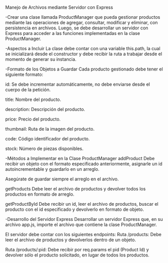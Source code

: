 Manejo de Archivos mediante Servidor con Express

-Crear una clase llamada ProductManager que pueda gestionar productos mediante las operaciones de agregar, consultar, modificar y eliminar, con persistencia en archivos. Luego, se debe desarrollar un servidor con Express para acceder a las funciones implementadas en la clase ProductManager.

-Aspectos a Incluir
La clase debe contar con una variable this.path, la cual se inicializará desde el constructor y debe recibir la ruta a trabajar desde el momento de generar su instancia.

-Formato de los Objetos a Guardar
Cada producto gestionado debe tener el siguiente formato:

id: Se debe incrementar automáticamente, no debe enviarse desde el cuerpo de la petición.

title: Nombre del producto.

description: Descripción del producto.

price: Precio del producto.

thumbnail: Ruta de la imagen del producto.

code: Código identificador del producto.

stock: Número de piezas disponibles.

-Métodos a Implementar en la Clase ProductManager
addProduct
Debe recibir un objeto con el formato especificado anteriormente, asignarle un id autoincrementable y guardarlo en un arreglo.

Asegúrate de guardar siempre el arreglo en el archivo.


getProducts
Debe leer el archivo de productos y devolver todos los productos en formato de arreglo.


getProductById
Debe recibir un id, leer el archivo de productos, buscar el producto con el id especificado y devolverlo en formato de objeto.


-Desarrollo del Servidor Express
Desarrollar un servidor Express que, en su archivo app.js, importe el archivo que contiene la clase ProductManager.

El servidor debe contar con los siguientes endpoints:
Ruta /products:
Debe leer el archivo de productos y devolverlos dentro de un objeto.


Ruta /products/:pid:
Debe recibir por req.params el pid (Product Id) y devolver sólo el producto solicitado, en lugar de todos los productos.
